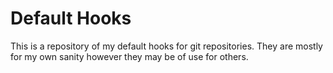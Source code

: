 # Default Hooks
This is a repository of my default hooks for git repositories.
They are mostly for my own sanity however they may be of use for others.
